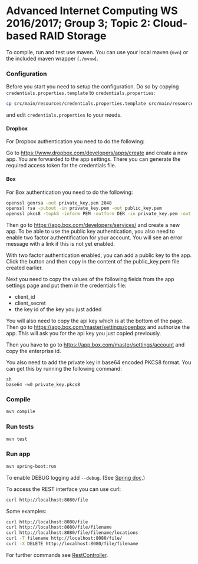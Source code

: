 # Advanced Internet Computing WS 2016/2017; Group 3; Topic 2: Cloud-based RAID Storage

To compile, run and test use maven. You can use your local maven (`mvn`) or the included maven wrapper (`./mvnw`).

### Configuration
Before you start you need to setup the configuration. Do so by copying `credentials.properties.template` to `credentials.properties`:
```sh
cp src/main/resources/credentials.properties.template src/main/resources/credentials.properties
```
and edit `credentials.properties` to your needs.


#### Dropbox
For Dropbox authentication you need to do the following:

Go to https://www.dropbox.com/developers/apps/create and create a new app.
You are forwarded to the app settings. There you can generate the required access token for the credentials file.

#### Box

For Box authentication you need to do the following:
```sh
openssl genrsa -out private_key.pem 2048
openssl rsa -pubout -in private_key.pem -out public_key.pem
openssl pkcs8 -topk8 -inform PEM -outform DER -in private_key.pem -out private_key.pkcs8 -nocrypt
```

Then go to https://app.box.com/developers/services/ and create a new app.
To be able to use the public key authentication, you also need to enable two factor authentification for your account.
You will see an error message with a link if this is not yet enabled.

With two factor authentication enabled, you can add a public key to the app.
Click the button and then copy in the content of the public_key.pem file created earlier.

Next you need to copy the values of the following fields from the app settings page and put them in the credentials file:
 - client_id
 - client_secret
 - the key id of the key you just added

You will also need to copy the api key which is at the bottom of the page.
Then go to https://app.box.com/master/settings/openbox and authorize the app.
This will ask you for the api key you just copied previously.

Then you have to go to https://app.box.com/master/settings/account and copy the enterprise id.

You also need to add the private key in base64 encoded PKCS8 format.
You can get this by running the following command:

```
sh
base64 -w0 private_key.pkcs8
```

### Compile
```sh
mvn compile
```

### Run tests
```sh
mvn test
```

### Run app
```sh
mvn spring-boot:run
```

To enable DEBUG logging add `--debug`. (See [Spring doc](http://docs.spring.io/spring-boot/docs/current/reference/html/boot-features-logging.html#boot-features-logging-console-output).)

To access the REST interface you can use curl:
```sh
curl http://localhost:8080/file
```

Some examples:
```sh
curl http://localhost:8080/file
curl http://localhost:8080/file/filename
curl http://localhost:8080/file/filename/locations
curl -T filename http://localhost:8080/file/
curl -X DELETE http://localhost:8080/file/filename
```


For further commands see [RestController](src/main/java/at/ac/tuwien/infosys/aic2016/g3t2/rest/RestController.java).